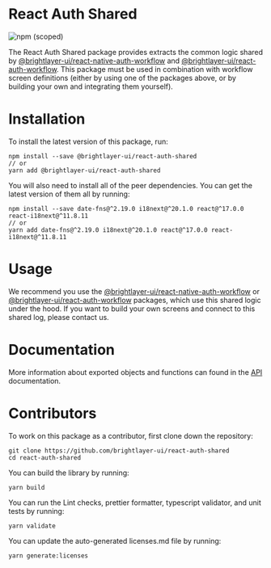 # React Auth Shared

![npm (scoped)](https://img.shields.io/npm/v/@brightlayer-ui/react-auth-shared)

The React Auth Shared package provides extracts the common logic shared by [@brightlayer-ui/react-native-auth-workflow](https://www.npmjs.com/package/@brightlayer-ui/react-native-auth-workflow) and [@brightlayer-ui/react-auth-workflow](https://www.npmjs.com/package/@brightlayer-ui/react-auth-workflow). This package must be used in combination with workflow screen definitions (either by using one of the packages above, or by building your own and integrating them yourself).

# Installation

To install the latest version of this package, run:

```shell
npm install --save @brightlayer-ui/react-auth-shared
// or
yarn add @brightlayer-ui/react-auth-shared
```

You will also need to install all of the peer dependencies. You can get the latest version of them all by running:

```
npm install --save date-fns@^2.19.0 i18next@^20.1.0 react@^17.0.0 react-i18next@^11.8.11
// or
yarn add date-fns@^2.19.0 i18next@^20.1.0 react@^17.0.0 react-i18next@^11.8.11
```

# Usage

We recommend you use the [@brightlayer-ui/react-native-auth-workflow](https://www.npmjs.com/package/@brightlayer-ui/react-native-auth-workflow) or [@brightlayer-ui/react-auth-workflow](https://www.npmjs.com/package/@brightlayer-ui/react-auth-workflow) packages, which use this shared logic under the hood. If you want to build your own screens and connect to this shared log, please contact us.

# Documentation

More information about exported objects and functions can found in the [API](https://github.com/brightlayer-ui/react-auth-shared/tree/master/docs/API.md) documentation.

# Contributors

To work on this package as a contributor, first clone down the repository:

```shell
git clone https://github.com/brightlayer-ui/react-auth-shared
cd react-auth-shared
```

You can build the library by running:

```shell
yarn build
```

You can run the Lint checks, prettier formatter, typescript validator, and unit tests by running:

```shell
yarn validate
```

You can update the auto-generated licenses.md file by running:

```shell
yarn generate:licenses
```
